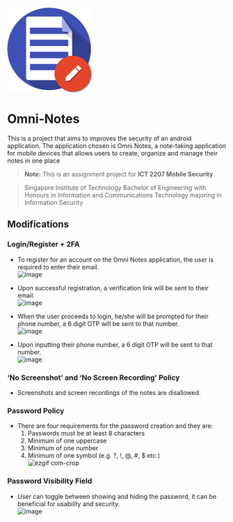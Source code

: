  ![icon](assets/logo.png)

Omni-Notes
==========

This is a project that aims to improves the security of an android application. The application chosen is Omni Notes, a note-taking application for mobile devices that allows users to create, organize and manage their notes in one place
> **Note:** This is an assignment project for  **ICT 2207 Mobile Security** 

> Singapore Institute of Technology Bachelor of Engineering with Honours in Information and Communications Technology majoring in Information Security

## Modifications

### Login/Register + 2FA  
 - To register for an account on the Omni Notes application, the user is required to enter their email.  
 ![image](https://user-images.githubusercontent.com/59412437/229137940-05fb58e1-9c4a-41c6-9e06-8767752c3a87.png)

 - Upon successful registration, a verification link will be sent to their email.  
 ![image](https://user-images.githubusercontent.com/59412437/229138275-c753c2f1-1233-4e5c-9576-1bba829c95d4.png)

 - When the user proceeds to login, he/she will be prompted for their phone number, a 6 digit OTP will be sent to that number.  
 ![image](https://user-images.githubusercontent.com/59412437/229138895-7199cc4d-a294-41c7-abdb-dfafbafac779.png)

 - Upon inputting their phone number, a 6 digit OTP will be sent to that number.  
 ![image](https://user-images.githubusercontent.com/59412437/229139082-b5a6b434-7cb4-4485-a965-23eb47bfe0bb.png)

### ‘No Screenshot’ and ‘No Screen Recording’ Policy  
 - Screenshots and screen recordings of the notes are disallowed.  
 
### Password Policy 
  - There are four requirements for the password creation and they are:  
    1. Passwords must be at least 8 characters  
    2. Minimum of one uppercase  
    3. Minimum of one number  
    4. Minimum of one symbol (e.g. ?, !, @, #, $ etc.)  
![ezgif com-crop](https://user-images.githubusercontent.com/59412437/229144003-2c284c19-1b9b-4e2a-9caf-391f6beb26dc.gif)

### Password Visibility Field  
 - User can toggle between showing and hiding the password, it can be beneficial for usability and security.  
![image](https://user-images.githubusercontent.com/59412437/229144465-e201594e-03bb-42ac-8d75-cadcc8311198.png)


 
